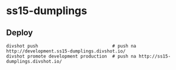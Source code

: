 # ss15-dumplings

## Deploy

```
divshot push                            # push na http://development.ss15-dumplings.divshot.io/
divshot promote development production  # push na http://ss15-dumplings.divshot.io/
```

